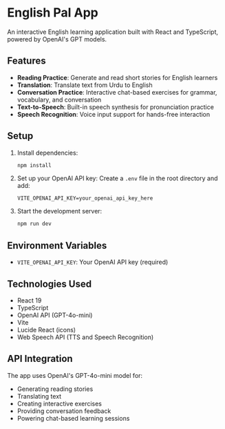 # English Pal App

An interactive English learning application built with React and TypeScript, powered by OpenAI's GPT models.

## Features

- **Reading Practice**: Generate and read short stories for English learners
- **Translation**: Translate text from Urdu to English
- **Conversation Practice**: Interactive chat-based exercises for grammar, vocabulary, and conversation
- **Text-to-Speech**: Built-in speech synthesis for pronunciation practice
- **Speech Recognition**: Voice input support for hands-free interaction

## Setup

1. Install dependencies:
   ```bash
   npm install
   ```

2. Set up your OpenAI API key:
   Create a `.env` file in the root directory and add:
   ```
   VITE_OPENAI_API_KEY=your_openai_api_key_here
   ```

3. Start the development server:
   ```bash
   npm run dev
   ```

## Environment Variables

- `VITE_OPENAI_API_KEY`: Your OpenAI API key (required)

## Technologies Used

- React 19
- TypeScript
- OpenAI API (GPT-4o-mini)
- Vite
- Lucide React (icons)
- Web Speech API (TTS and Speech Recognition)

## API Integration

The app uses OpenAI's GPT-4o-mini model for:
- Generating reading stories
- Translating text
- Creating interactive exercises
- Providing conversation feedback
- Powering chat-based learning sessions
